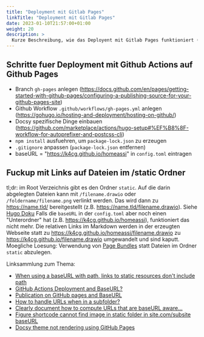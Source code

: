 ```yaml
---
title: "Deployment mit Gitlab Pages"
linkTitle: "Deployment mit Gitlab Pages"
date: 2023-01-10T21:57:00+01:00
weight: 20
description: >
  Kurze Beschreibung, wie das Deployent mit Gitlab Pages funktioniert (WIP).
---
```


## Schritte fuer Deployment mit Github Actions auf Github Pages

* Branch `gh-pages` anlegen (https://docs.github.com/en/pages/getting-started-with-github-pages/configuring-a-publishing-source-for-your-github-pages-site)
* Github Workflow `.github/workflows/gh-pages.yml` anlegen (https://gohugo.io/hosting-and-deployment/hosting-on-github/)
* Docsy spezifische Dinge einbauen (https://github.com/marketplace/actions/hugo-setup#%EF%B8%8F-workflow-for-autoprefixer-and-postcss-cli)
* `npm install` ausfuehren, um `package-lock.json` zu erzeugen
* `.gitignore` anpassen (`package-lock.json` entfernen)
* baseURL = "https://k4cg.github.io/homeassi" in `config.toml` eintragen

## Fuckup mit Links auf Dateien im /static Ordner

tl;dr: im Root Verzeichnis gibt es den Ordner `static`. Auf die darin abgelegten Dateien kann mit `/filename.drawio` oder `/foldername/filename.png` verlinkt werden. Das wird dann zu <https://name.tld/> bereitgestellt (z.B. <https://name.tld/filename.drawio>). Siehe [Hugo Doku](https://gohugo.io/content-management/static-files/)
Falls die `baseURL` in der `config.toml` aber noch einen "Unterordner" hat (z.B. <https://k4cg.github.io/homeassi>), funktioniert das nicht mehr. Die relativen Links im Markdown werden in der erzeugten Webseite statt zu <https://k4cg.github.io/homeassi/filename.drawio> zu <https://k4cg.github.io/filename.drawio> umgewandelt und sind kaputt.
Moegliche Loesung: Verwendung von [Page Bundles](https://gohugo.io/content-management/page-bundles/) statt Dateien im Ordner `static` abzulegen.

Linksammlung zum Thema:

* [When using a baseURL with path, links to static resources don't include path](https://github.com/gohugoio/hugo/issues/8078)
* [GitHub Actions Deployment and BaseURL?](https://discourse.gohugo.io/t/github-actions-deployment-and-baseurl/40570)
* [Publication on GitHub pages and BaseURL](https://discourse.gohugo.io/t/publication-on-github-pages-and-baseurl/43631)
* [How to handle URLs when in a subfolder?](https://discourse.gohugo.io/t/how-to-handle-urls-when-in-a-subfolder/42260/4?u=jmooring)
* [Clearly document how to compute URLs that are baseURL aware...](https://github.com/gohugoio/hugo/issues/10606)
* [Figure shortcode cannot find image in static folder in site.com/subsite baseURL](https://discourse.gohugo.io/t/figure-shortcode-cannot-find-image-in-static-folder-in-site-com-subsite-baseurl/33357)
* [Docsy theme not rendering using GitHub Pages](https://discourse.gohugo.io/t/docsy-theme-not-rendering-using-github-pages/28109/2)
